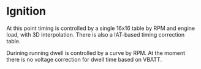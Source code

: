 # Ignition

At this point timing is controlled by a single 16x16 table by RPM and engine load, with 3D interpolation. There is also a IAT-based timing correction table.

Durining running dwell is controlled by a curve by RPM. At the moment there is no voltage correction for dwell time based on VBATT.
